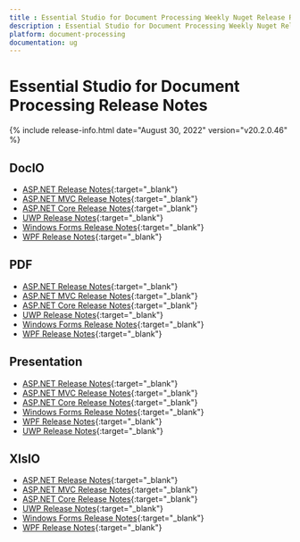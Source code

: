 ```yaml
---
title : Essential Studio for Document Processing Weekly Nuget Release Release Notes  
description : Essential Studio for Document Processing Weekly Nuget Release Release Notes  
platform: document-processing
documentation: ug
---
```


# Essential Studio for Document Processing  Release Notes  

{% include release-info.html date="August 30, 2022" version="v20.2.0.46" %} 

## DocIO

* [ASP.NET Release Notes](/aspnet/release-notes/v20.2.0.46#docio){:target="_blank"}
* [ASP.NET MVC Release Notes](/aspnetmvc/release-notes/v20.2.0.46#docio){:target="_blank"}
* [ASP.NET Core Release Notes](/aspnet-core/release-notes/v20.2.0.46#docio){:target="_blank"}
* [UWP Release Notes](/uwp/release-notes/v20.2.0.46#docio){:target="_blank"}
* [Windows Forms Release Notes](/windowsforms/release-notes/v20.2.0.46#docio){:target="_blank"}
* [WPF Release Notes](/wpf/release-notes/v20.2.0.46#docio){:target="_blank"}


## PDF

* [ASP.NET Release Notes](/aspnet/release-notes/v20.2.0.46#pdf){:target="_blank"}
* [ASP.NET MVC Release Notes](/aspnetmvc/release-notes/v20.2.0.46#pdf){:target="_blank"}
* [ASP.NET Core Release Notes](/aspnet-core/release-notes/v20.2.0.46#pdf){:target="_blank"}
* [UWP Release Notes](/uwp/release-notes/v20.2.0.46#pdf){:target="_blank"}
* [Windows Forms Release Notes](/windowsforms/release-notes/v20.2.0.46#pdf){:target="_blank"}
* [WPF Release Notes](/wpf/release-notes/v20.2.0.46#pdf){:target="_blank"}


## Presentation

* [ASP.NET Release Notes](/aspnet/release-notes/v20.2.0.46#presentation){:target="_blank"}
* [ASP.NET MVC Release Notes](/aspnetmvc/release-notes/v20.2.0.46#presentation){:target="_blank"}
* [ASP.NET Core Release Notes](/aspnet-core/release-notes/v20.2.0.46#presentation){:target="_blank"}
* [Windows Forms Release Notes](/windowsforms/release-notes/v20.2.0.46#presentation){:target="_blank"}
* [WPF Release Notes](/wpf/release-notes/v20.2.0.46#presentation){:target="_blank"}
* [UWP Release Notes](/uwp/release-notes/v20.2.0.46#presentation){:target="_blank"}


## XlsIO

* [ASP.NET Release Notes](/aspnet/release-notes/v20.2.0.46#xlsio){:target="_blank"}
* [ASP.NET MVC Release Notes](/aspnetmvc/release-notes/v20.2.0.46#xlsio){:target="_blank"}
* [ASP.NET Core Release Notes](/aspnet-core/release-notes/v20.2.0.46#xlsio){:target="_blank"}
* [UWP Release Notes](/uwp/release-notes/v20.2.0.46#xlsio){:target="_blank"}
* [Windows Forms Release Notes](/windowsforms/release-notes/v20.2.0.46#xlsio){:target="_blank"}
* [WPF Release Notes](/wpf/release-notes/v20.2.0.46#xlsio){:target="_blank"}